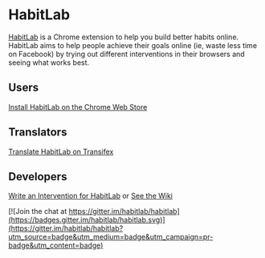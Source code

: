 # HabitLab

[HabitLab](https://habitlab.stanford.edu/chrome) is a Chrome extension to help you build better habits online. HabitLab aims to help people achieve their goals online (ie, waste less time on Facebook) by trying out different interventions in their browsers and seeing what works best.

## Users

[Install HabitLab on the Chrome Web Store](https://habitlab.stanford.edu/chrome)

## Translators

[Translate HabitLab on Transifex](https://www.transifex.com/gkovacs/habitlab-website/)

## Developers

[Write an Intervention for HabitLab](https://habitlab.github.io/devdocs) or [See the Wiki](https://github.com/habitlab/habitlab/wiki)

[![Join the chat at https://gitter.im/habitlab/habitlab](https://badges.gitter.im/habitlab/habitlab.svg)](https://gitter.im/habitlab/habitlab?utm_source=badge&utm_medium=badge&utm_campaign=pr-badge&utm_content=badge)